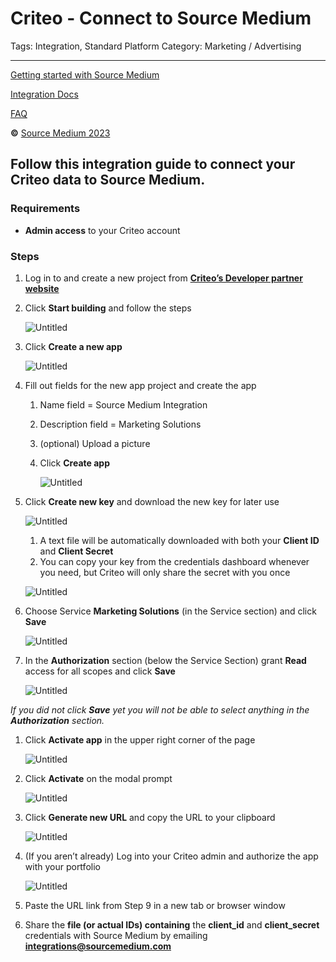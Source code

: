 # Criteo - Connect to Source Medium

Tags: Integration, Standard
Platform Category: Marketing / Advertising

---

[Getting started with Source Medium](https://www.notion.so/Getting-started-with-Source-Medium-c5767189520342c0a404f2d0045dd44d?pvs=21)

[Integration Docs](https://www.notion.so/Integration-Docs-2c27a8bf6ec74d7d8c63d6d66fa82a7d?pvs=21)

[FAQ](https://www.notion.so/FAQ-2ce974d908834aa7a3e73800657dbf03?pvs=21)

**©** [Source Medium 2023](https://www.sourcemedium.com/)

## Follow this integration guide to connect your Criteo data to Source Medium.

### Requirements

- **Admin access** to your Criteo account

### **Steps**

1. Log in to and create a new project from [**Criteo’s Developer partner website**](https://partners.criteo.com/)
2. Click **Start building** and follow the steps
    
    ![Untitled](Criteo%20-%20Connect%20to%20Source%20Medium%20a6c819c403434ccc8eeec77bfdd6457c/Untitled.png)
    
3. Click **Create a new app**
    
    ![Untitled](Criteo%20-%20Connect%20to%20Source%20Medium%20a6c819c403434ccc8eeec77bfdd6457c/Untitled%201.png)
    
4. Fill out fields for the new app project and create the app 
    1. Name field = Source Medium Integration
    2. Description field = Marketing Solutions
    3. (optional) Upload a picture
    4. Click **Create app**
        
        ![Untitled](Criteo%20-%20Connect%20to%20Source%20Medium%20a6c819c403434ccc8eeec77bfdd6457c/Untitled%202.png)
        
5. Click **Create new key** and download the new key for later use 
    
    ![Untitled](Criteo%20-%20Connect%20to%20Source%20Medium%20a6c819c403434ccc8eeec77bfdd6457c/Untitled%203.png)
    
    1. A text file will be automatically downloaded with both your **Client ID** and **Client Secret**
    2. You can copy your key from the credentials dashboard whenever you need, but Criteo will only share the secret with you once 
    
    ![Untitled](Criteo%20-%20Connect%20to%20Source%20Medium%20a6c819c403434ccc8eeec77bfdd6457c/Untitled%204.png)
    
6. Choose Service **Marketing Solutions** (in the Service section) and click **Save**
    
    ![Untitled](Criteo%20-%20Connect%20to%20Source%20Medium%20a6c819c403434ccc8eeec77bfdd6457c/Untitled%205.png)
    
7. In the **Authorization** section (below the Service Section) grant **Read** access for all scopes and click **Save**
    
    ![Untitled](Criteo%20-%20Connect%20to%20Source%20Medium%20a6c819c403434ccc8eeec77bfdd6457c/Untitled%206.png)
    

*If you did not click **Save** yet you will not be able to select anything in the **Authorization** section.*

1. Click **Activate app** in the upper right corner of the page
    
    ![Untitled](Criteo%20-%20Connect%20to%20Source%20Medium%20a6c819c403434ccc8eeec77bfdd6457c/Untitled%207.png)
    
2. Click **Activate** on the modal prompt
    
    ![Untitled](Criteo%20-%20Connect%20to%20Source%20Medium%20a6c819c403434ccc8eeec77bfdd6457c/Untitled%208.png)
    
3. Click **Generate new URL** and copy the URL to your clipboard
    
    ![Untitled](Criteo%20-%20Connect%20to%20Source%20Medium%20a6c819c403434ccc8eeec77bfdd6457c/Untitled%209.png)
    
4. (If you aren’t already) Log into your Criteo admin and authorize the app with your portfolio
    
    ![Untitled](Criteo%20-%20Connect%20to%20Source%20Medium%20a6c819c403434ccc8eeec77bfdd6457c/Untitled%2010.png)
    
5. Paste the URL link from Step 9 in a new tab or browser window 
6. Share the **file (or actual IDs) containing** the **client_id** and **client_secret** credentials with Source Medium by emailing **[integrations@sourcemedium.com](mailto:integrations@sourcemedium.com)**